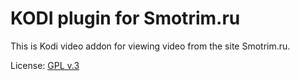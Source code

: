 # KODI plugin for Smotrim.ru

This is Kodi video addon for viewing video from the site
Smotrim.ru. 

License: [GPL v.3](http://www.gnu.org/copyleft/gpl.html)
